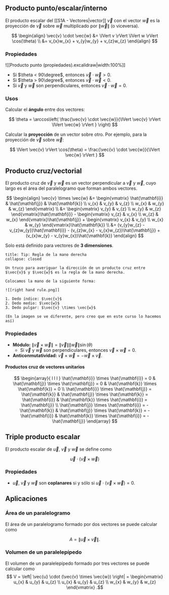 ## Producto punto/escalar/interno

El producto escalar del [[S1A - Vectores|vector]] $\vec{v}$ con el vector $\vec{w}$ es la proyección de $\vec{v}$ sobre $\vec{w}$ multiplicado por $\lVert \vec{w} \rVert$ (o viceversa).

$$
\begin{align}
\vec{v} \cdot \vec{w} &= \lVert v \rVert \lVert w \rVert \cos(\theta) \\
&= v_{x}w_{x} + v_{y}w_{y} + v_{z}w_{z}
\end{align}
$$

### Propiedades

![[Producto punto (propiedades).excalidraw|width:100%]]

- Si $\theta < 90\degree$, entonces $\vec{v} \cdot \vec{w} > 0$.
- Si $\theta > 90\degree$, entonces $\vec{v} \cdot \vec{w} < 0$.
- Si $\vec{v}$ y $\vec{w}$ son perpendiculares, entonces $\vec{v} \cdot \vec{w} = 0$.

### Usos

Calcular el **ángulo** entre dos vectores:

$$
\theta = \arccos\left( \frac{\vec{v} \cdot \vec{w}}{\lVert \vec{v} \rVert \lVert \vec{w} \rVert } \right) 
$$

Calcular la **proyección** de un vector sobre otro. Por ejemplo, para la proyección de $\vec{v}$ sobre $\vec{w}$:

$$
\lVert \vec{v} \rVert \cos(\theta) = \frac{\vec{v} \cdot \vec{w}}{\lVert \vec{w} \rVert }
$$

## Producto cruz/vectorial

El producto cruz de $\vec{v}$ y $\vec{w}$ es un vector perpendicular a $\vec{v}$ y $\vec{w}$, cuyo largo es el área del paralelogramo que forman ambos vectores.

$$
\begin{align}
\vec{v} \times \vec{w} &= \begin{vmatrix}
\hat{\mathbf{i}} & \hat{\mathbf{j}} & \hat{\mathbf{k}} \\
v_{x} & v_{y} & v_{z} \\
w_{x} & w_{y} & w_{z}
\end{vmatrix} \\
&= \begin{vmatrix}
v_{y} & v_{z} \\
w_{y} & w_{z}
\end{vmatrix}\hat{\mathbf{i}} - \begin{vmatrix}
v_{z} & v_{x} \\
w_{z} & w_{x}
\end{vmatrix}\hat{\mathbf{j}} + \begin{vmatrix}
v_{x} & v_{y} \\
w_{x} & w_{y}
\end{vmatrix}\hat{\mathbf{k}} \\
&= (v_{y}w_{z} - v_{z}w_{y})\hat{\mathbf{i}} - (v_{z}w_{x} - v_{x}w_{z})\hat{\mathbf{j}} + (v_{x}w_{y} - v_{y}w_{x})\hat{\mathbf{k}}
\end{align}
$$

Solo está definido para vectores de **3 dimensiones**.

```ad-tip
title: Tip: Regla de la mano derecha
collapse: closed

Un truco para averiguar la dirección de un producto cruz entre $\vec{v}$ y $\vec{w}$ es la regla de la mano derecha.

Colocamos la mano de la siguiente forma:

![[right hand rule.png]]

1. Dedo índice: $\vec{v}$
2. Dedo medio: $\vec{w}$
3. Dedo pulgar: $\vec{v} \times \vec{w}$

(En la imagen se ve diferente, pero creo que en este curso lo hacemos así)

```

### Propiedades

- **Módulo:** $\lVert \vec{v} \times \vec{w} \rVert = \lVert \vec{v} \rVert \lVert \vec{w} \rVert \sin(\theta)$
	- Si $\vec{v}$ y $\vec{w}$ son perpendiculares, entonces $\vec{v} \times \vec{w} = 0$.
- **Anticonmutatividad:** $\vec{v} \times \vec{w} = -\vec{w} \times \vec{v}$.

#### Productos cruz de vectores unitarios

$$
\begin{array}{ l l l }
\hat{\mathbf{i}} \times \hat{\mathbf{i}} = 0 & \hat{\mathbf{j}} \times \hat{\mathbf{j}} = 0 & \hat{\mathbf{k}} \times \hat{\mathbf{k}} = 0 \\
\hat{\mathbf{i}} \times \hat{\mathbf{j}} = \hat{\mathbf{k}} & \hat{\mathbf{j}} \times \hat{\mathbf{k}} = \hat{\mathbf{i}} & \hat{\mathbf{k}} \times \hat{\mathbf{i}} = \hat{\mathbf{j}} \\
\hat{\mathbf{j}} \times \hat{\mathbf{i}} = -\hat{\mathbf{k}} & \hat{\mathbf{j}} \times \hat{\mathbf{k}} = -\hat{\mathbf{i}} & \hat{\mathbf{k}} \times \hat{\mathbf{i}} = -\hat{\mathbf{j}}
\end{array}
$$

## Triple producto escalar

El producto escalar de $\vec{u}$, $\vec{v}$ y $\vec{w}$ se define como

$$
\vec{u} \cdot (\vec{v} \times \vec{w})
$$

### Propiedades

- $\vec{u}$, $\vec{v}$ y $\vec{w}$ son **coplanares** si y sólo si $\vec{u} \cdot (\vec{v} \times \vec{w}) = 0$.

## Aplicaciones

### Área de un paralelogramo

El área de un paralelogramo formado por dos vectores se puede calcular como

$$
A = \lVert \vec{u} \times \vec{v} \rVert
.$$

### Volumen de un paralelepípedo 

El volumen de un paralelepípedo formado por tres vectores se puede calcular como
$$
V = \left| \vec{u} \cdot (\vec{v} \times \vec{w}) \right| = \begin{vmatrix}
u_{x} & u_{y} & u_{z} \\
u_{x} & u_{y} & u_{z} \\
w_{x} & w_{y} & w_{z}
\end{vmatrix}
.$$
